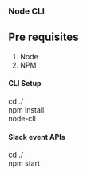 ### Node CLI

## Pre requisites
1. Node
2. NPM

#### CLI Setup
cd ./  
npm install   
node-cli <cmd>

####  Slack event APIs
cd ./  
npm start